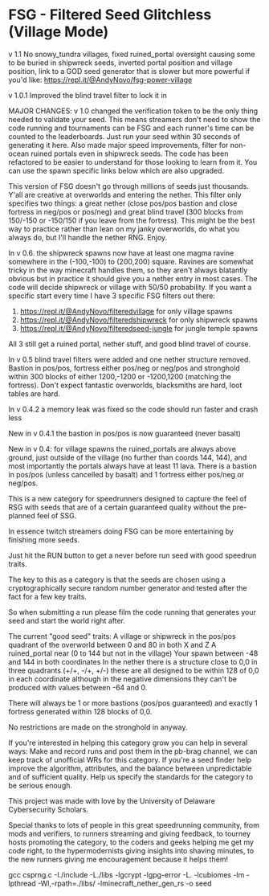 # FSG - Filtered Seed Glitchless (Village Mode)

v 1.1 No snowy_tundra villages, fixed ruined_portal oversight causing some to be buried in shipwreck seeds, inverted portal position and village position, link to a GOD seed generator that is slower but more powerful if you'd like: https://repl.it/@AndyNovo/fsg-power-village

v 1.0.1 Improved the blind travel filter to lock it in

MAJOR CHANGES: v 1.0 changed the verification token to be the only thing needed to validate your seed.  This means streamers don't need to show the code running and tournaments can be FSG and each runner's time can be counted to the leaderboards.  Just run your seed within 30 seconds of generating it here.  Also made major speed improvements, filter for non-ocean ruined portals even in shipwreck seeds.  The code has been refactored to be easier to understand for those looking to learn from it. You can use the spawn specific links below which are also upgraded.

This version of FSG doesn't go through millions of seeds just thousands. Y'all are creative at overworlds and entering the nether.  This filter only specifies two things: a great nether (close pos/pos bastion and close fortress in neg/pos or pos/neg) and great blind travel (300 blocks from 150/-150 or -150/150 if you leave from the fortress).  This might be the best way to practice rather than lean on my janky overworlds, do what you always do, but I'll handle the nether RNG.  Enjoy.

In v 0.6. the shipwreck spawns now have at least one magma ravine somewhere in the (-100,-100) to (200,200) square.  Ravines are somewhat tricky in the way minecraft handles them, so they aren't always blatantly obvious but in practice it should give you a nether entry in most cases.  The code will decide shipwreck or village with 50/50 probability.  If you want a specific start every time I have 3 specific FSG filters out there:
  1) https://repl.it/@AndyNovo/filteredvillage for only village spawns
  2) https://repl.it/@AndyNovo/filteredshipwreck for only shipwreck spawns
  3) https://repl.it/@AndyNovo/filteredseed-jungle for jungle temple spawns 

All 3 still get a ruined portal, nether stuff, and good blind travel of course.

In v 0.5 blind travel filters were added and one nether structure removed.  Bastion in pos/pos, fortress either pos/neg or neg/pos and stronghold within 300 blocks of either 1200,-1200 or -1200,1200 (matching the fortress).  Don't expect fantastic overworlds, blacksmiths are hard, loot tables are hard. 

In v 0.4.2 a memory leak was fixed so the code should run faster and crash less

New in v 0.4.1 the bastion in pos/pos is now guaranteed (never basalt)

New in v 0.4: for village spawns the ruined_portals are always above ground, just outside of the village (no further than coords 144, 144), and most importantly the portals always have at least 11 lava. There is a bastion in pos/pos (unless cancelled by basalt) and 1 fortress either pos/neg or neg/pos.

This is a new category for speedrunners designed to capture the feel of RSG with seeds that are of a certain guaranteed quality without the pre-planned feel of SSG.

In essence twitch streamers doing FSG can be more entertaining by finishing more seeds.

Just hit the RUN button to get a never before run seed with good speedrun traits.

The key to this as a category is that the seeds are chosen using a cryptographically secure random number generator and tested after the fact for a few key traits.

So when submitting a run please film the code running that generates your seed and start the world right after.

The current "good seed" traits:
  A village or shipwreck in the pos/pos quadrant of the overworld between 0 and 80 in both X and Z
  A ruined_portal near (0 to 144 but not in the village)
  Your spawn between -48 and 144 in both coordinates
  In the nether there is a structure close to 0,0 in three quadrants (+/+, -/+, +/-) these are all designed to be within 128 of 0,0 in each coordinate although in the negative dimensions they can't be produced with values between -64 and 0.

There will always be 1 or more bastions (pos/pos guaranteed) and exactly 1 fortress generated within 128 blocks of 0,0.

No restrictions are made on the stronghold in anyway.

If you're interested in helping this category grow you can help in several ways:
  Make and record runs and post them in the pb-brag channel, we can keep track of unofficial WRs for this category.
  If you're a seed finder help improve the algorithm, attributes, and the balance between unpredictable and of sufficient quality.
  Help us specify the standards for the category to be serious enough.

This project was made with love by the University of Delaware Cybersecurity Scholars.

Special thanks to lots of people in this great speedrunning community, from mods and verifiers, to runners streaming and giving feedback, to tourney hosts promoting the category, to the coders and geeks helping me get my code right, to the hypermodernists giving insights into shaving minutes, to the new runners giving me encouragement because it helps them!

gcc csprng.c -I./include -L./libs -lgcrypt -lgpg-error -L. -lcubiomes -lm -lpthread -Wl,-rpath=./libs/ -lminecraft_nether_gen_rs -o seed